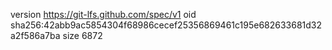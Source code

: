 version https://git-lfs.github.com/spec/v1
oid sha256:42abb9ac5854304f68986cecef25356869461c195e682633681d32a2f586a7ba
size 6872
